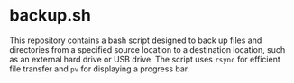 # backup.sh
This repository contains a bash script designed to back up files and directories from a specified source location to a destination location, such as an external hard drive or USB drive. The script uses `rsync` for efficient file transfer and `pv` for displaying a progress bar.
